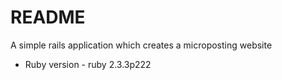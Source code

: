 # README

A simple rails application which creates a microposting website

* Ruby version - ruby 2.3.3p222
